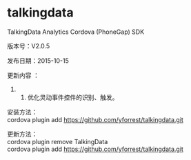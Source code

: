 # talkingdata
TalkingData Analytics Cordova (PhoneGap) SDK  

版本号：V2.0.5  

发布日期：2015-10-15  

更新内容 ：  
1. 1. 优化灵动事件控件的识别、触发。  

安装方法：  
cordova plugin add https://github.com/yforrest/talkingdata.git  

更新方法：  
cordova plugin remove TalkingData  
cordova plugin add https://github.com/yforrest/talkingdata.git  
